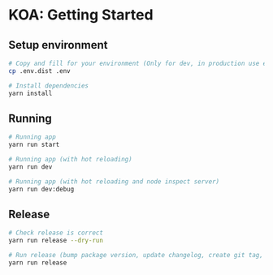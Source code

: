 # KOA: Getting Started

## Setup environment

```bash
# Copy and fill for your environment (Only for dev, in production use env vars)
cp .env.dist .env

# Install dependencies
yarn install
```

## Running

```bash
# Running app
yarn run start

# Running app (with hot reloading)
yarn run dev

# Running app (with hot reloading and node inspect server)
yarn run dev:debug
```

## Release

```bash
# Check release is correct
yarn run release --dry-run

# Run release (bump package version, update changelog, create git tag, commit all)
yarn run release
```
